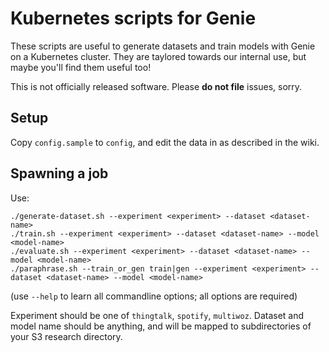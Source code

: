 # Kubernetes scripts for Genie

These scripts are useful to generate datasets and train models with Genie
on a Kubernetes cluster. They are taylored towards our internal use, but
maybe you'll find them useful too!

This is not officially released software. Please **do not file** issues, sorry.

## Setup

Copy `config.sample` to `config`, and edit the data in as described in the wiki.

## Spawning a job

Use:
```
./generate-dataset.sh --experiment <experiment> --dataset <dataset-name>
./train.sh --experiment <experiment> --dataset <dataset-name> --model <model-name>
./evaluate.sh --experiment <experiment> --dataset <dataset-name> --model <model-name>
./paraphrase.sh --train_or_gen train|gen --experiment <experiment> --dataset <dataset-name> --model <model-name>
```
(use `--help` to learn all commandline options; all options are required)

Experiment should be one of `thingtalk`, `spotify`, `multiwoz`.
Dataset and model name should be anything, and will be mapped to subdirectories
of your S3 research directory.
